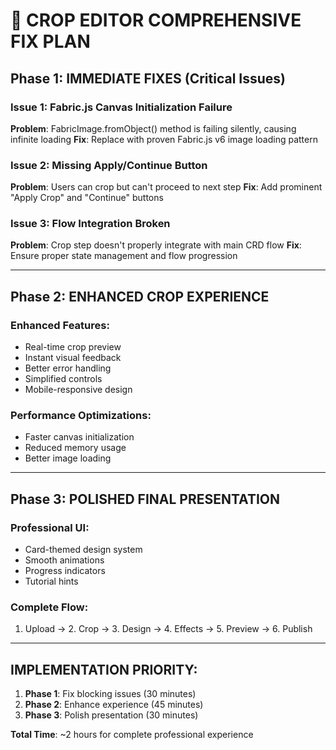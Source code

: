 # 🚨 CROP EDITOR COMPREHENSIVE FIX PLAN

## Phase 1: IMMEDIATE FIXES (Critical Issues)

### Issue 1: Fabric.js Canvas Initialization Failure
**Problem**: FabricImage.fromObject() method is failing silently, causing infinite loading
**Fix**: Replace with proven Fabric.js v6 image loading pattern

### Issue 2: Missing Apply/Continue Button  
**Problem**: Users can crop but can't proceed to next step
**Fix**: Add prominent "Apply Crop" and "Continue" buttons

### Issue 3: Flow Integration Broken
**Problem**: Crop step doesn't properly integrate with main CRD flow
**Fix**: Ensure proper state management and flow progression

---

## Phase 2: ENHANCED CROP EXPERIENCE

### Enhanced Features:
- Real-time crop preview
- Instant visual feedback
- Better error handling
- Simplified controls
- Mobile-responsive design

### Performance Optimizations:
- Faster canvas initialization
- Reduced memory usage
- Better image loading

---

## Phase 3: POLISHED FINAL PRESENTATION

### Professional UI:
- Card-themed design system
- Smooth animations
- Progress indicators
- Tutorial hints

### Complete Flow:
1. Upload → 2. Crop → 3. Design → 4. Effects → 5. Preview → 6. Publish

---

## IMPLEMENTATION PRIORITY:
1. **Phase 1**: Fix blocking issues (30 minutes)
2. **Phase 2**: Enhance experience (45 minutes) 
3. **Phase 3**: Polish presentation (30 minutes)

**Total Time**: ~2 hours for complete professional experience